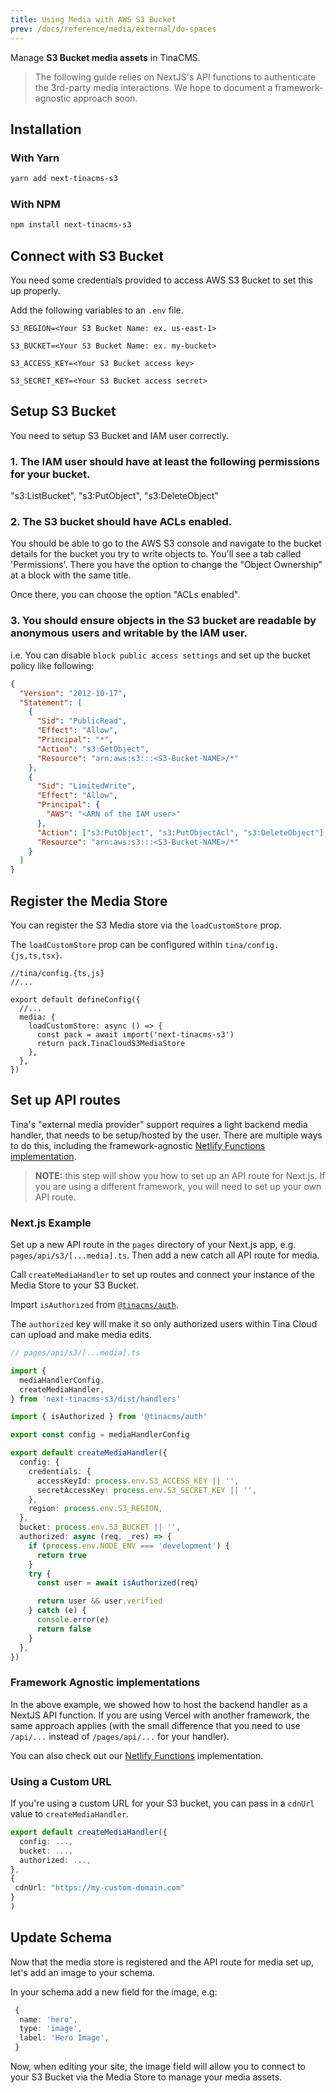 ```yaml
---
title: Using Media with AWS S3 Bucket
prev: /docs/reference/media/external/do-spaces
---
```


Manage **S3 Bucket media assets** in TinaCMS.

> The following guide relies on NextJS's API functions to authenticate the 3rd-party media interactions. We hope to document a framework-agnostic approach soon.

## Installation

### With Yarn

```bash
yarn add next-tinacms-s3
```

### With NPM

```bash
npm install next-tinacms-s3
```

## Connect with S3 Bucket

You need some credentials provided to access AWS S3 Bucket to set this up properly.

Add the following variables to an `.env` file.

```env
S3_REGION=<Your S3 Bucket Name: ex. us-east-1>

S3_BUCKET=<Your S3 Bucket Name: ex. my-bucket>

S3_ACCESS_KEY=<Your S3 Bucket access key>

S3_SECRET_KEY=<Your S3 Bucket access secret>
```

## Setup S3 Bucket

You need to setup S3 Bucket and IAM user correctly.

### 1. The IAM user should have at least the following permissions for your bucket.

"s3:ListBucket",
"s3:PutObject",
"s3:DeleteObject"

### 2. The S3 bucket should have ACLs enabled.

You should be able to go to the AWS S3 console and navigate to the bucket details for the bucket you try to write objects to. You'll see a tab called 'Permissions'. There you have the option to change the "Object Ownership" at a block with the same title.

Once there, you can choose the option "ACLs enabled".

### 3. You should ensure objects in the S3 bucket are readable by anonymous users and writable by the IAM user.

i.e. You can disable `block public access settings` and set up the bucket policy like following:

```json
{
  "Version": "2012-10-17",
  "Statement": [
    {
      "Sid": "PublicRead",
      "Effect": "Allow",
      "Principal": "*",
      "Action": "s3:GetObject",
      "Resource": "arn:aws:s3:::<S3-Bucket-NAME>/*"
    },
    {
      "Sid": "LimitedWrite",
      "Effect": "Allow",
      "Principal": {
        "AWS": "<ARN of the IAM user>"
      },
      "Action": ["s3:PutObject", "s3:PutObjectAcl", "s3:DeleteObject"],
      "Resource": "arn:aws:s3:::<S3-Bucket-NAME>/*"
    }
  ]
}
```

## Register the Media Store

You can register the S3 Media store via the `loadCustomStore` prop.

The `loadCustomStore` prop can be configured within `tina/config.{js,ts,tsx}`.

```tsx
//tina/config.{ts,js}
//...

export default defineConfig({
  //...
  media: {
    loadCustomStore: async () => {
      const pack = await import('next-tinacms-s3')
      return pack.TinaCloudS3MediaStore
    },
  },
})
```

## Set up API routes

Tina's "external media provider" support requires a light backend media handler, that needs to be setup/hosted by the user. There are multiple ways to do this, including the framework-agnostic [Netlify Functions implementation](/docs/reference/media/external/authentication/#netlify).

> **NOTE:** this step will show you how to set up an API route for Next.js. If you are using a different framework, you will need to set up your own API route.

### Next.js Example

Set up a new API route in the `pages` directory of your Next.js app, e.g. `pages/api/s3/[...media].ts`.
Then add a new catch all API route for media.

Call `createMediaHandler` to set up routes and connect your instance of the Media Store to your S3 Bucket.

Import `isAuthorized` from [`@tinacms/auth`](https://github.com/tinacms/tinacms/tree/main/packages/%40tinacms/auth).

The `authorized` key will make it so only authorized users within Tina Cloud can upload and make media edits.

```ts
// pages/api/s3/[...media].ts

import {
  mediaHandlerConfig,
  createMediaHandler,
} from 'next-tinacms-s3/dist/handlers'

import { isAuthorized } from '@tinacms/auth'

export const config = mediaHandlerConfig

export default createMediaHandler({
  config: {
    credentials: {
      accessKeyId: process.env.S3_ACCESS_KEY || '',
      secretAccessKey: process.env.S3_SECRET_KEY || '',
    },
    region: process.env.S3_REGION,
  },
  bucket: process.env.S3_BUCKET || '',
  authorized: async (req, _res) => {
    if (process.env.NODE_ENV === 'development') {
      return true
    }
    try {
      const user = await isAuthorized(req)

      return user && user.verified
    } catch (e) {
      console.error(e)
      return false
    }
  },
})
```

### Framework Agnostic implementations

In the above example, we showed how to host the backend handler as a NextJS API function. If you are using Vercel with another framework, the same approach applies (with the small difference that you need to use `/api/...` instead of `/pages/api/...` for your handler).

You can also check out our [Netlify Functions](/docs/reference/media/external/authentication/#option-3-netlify-functions) implementation.

### Using a Custom URL

If you're using a custom URL for your S3 bucket, you can pass in a `cdnUrl` value to `createMediaHandler`.

```ts
export default createMediaHandler({
  config: ...,
  bucket: ...,
  authorized: ...,
},
{
 cdnUrl: "https://my-custom-domain.com"
}
)
```

## Update Schema

Now that the media store is registered and the API route for media set up, let's add an image to your schema.

In your schema add a new field for the image, e.g:

```ts
 {
  name: 'hero',
  type: 'image',
  label: 'Hero Image',
 }
```

Now, when editing your site, the image field will allow you to connect to your S3 Bucket via the Media Store to manage your media assets.
